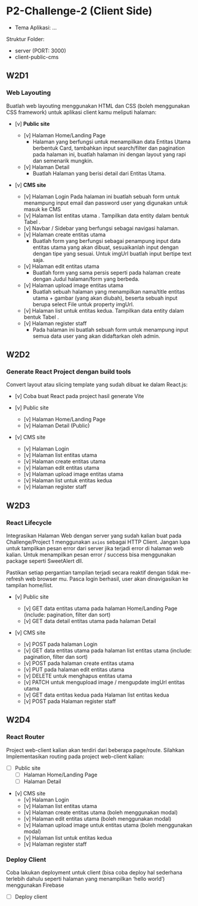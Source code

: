 # P2-Challenge-2 (Client Side)

- Tema Aplikasi: ...

Struktur Folder:

- server (PORT: 3000)
- client-public-cms

## W2D1

### Web Layouting

Buatlah web layouting menggunakan HTML dan CSS (boleh menggunakan CSS framework) untuk aplikasi client kamu meliputi halaman:

- [v] **Public site**

  - [v] Halaman Home/Landing Page
    - Halaman yang berfungsi untuk menampilkan data Entitas Utama berbentuk Card, tambahkan input search/filter dan pagination pada halaman ini, buatlah halaman ini dengan layout yang rapi dan semenarik mungkin.
  - [v] Halaman Detail
    - Buatlah Halaman yang berisi detail dari Entitas Utama.

- [v] **CMS site**
  - [v] Halaman Login
    Pada halaman ini buatlah sebuah form untuk menampung input email dan password user yang digunakan untuk masuk ke CMS
  - [v] Halaman list entitas utama . Tampilkan data entity dalam bentuk Tabel .
  - [v] Navbar / Sidebar yang berfungsi sebagai navigasi halaman.
  - [v] Halaman create entitas utama
    - Buatlah form yang berfungsi sebagai penampung input data entitas utama yang akan dibuat, sesuaikanlah input dengan dengan tipe yang sesuai. Untuk imgUrl buatlah input bertipe text saja.
  - [v] Halaman edit entitas utama
    - Buatlah form yang sama persis seperti pada halaman create dengan Judul halaman/form yang berbeda.
  - [v] Halaman upload image entitas utama
    - Buatlah sebuah halaman yang menampilkan nama/title entitas utama + gambar (yang akan diubah), beserta sebuah input berupa select File untuk property imgUrl.
  - [v] Halaman list untuk entitas kedua. Tampilkan data entity dalam bentuk Tabel .
  - [v] Halaman register staff
    - Pada halaman ini buatlah sebuah form untuk menampung input semua data user yang akan didaftarkan oleh admin.

## W2D2

### Generate React Project dengan build tools

Convert layout atau slicing template yang sudah dibuat ke dalam React.js:

- [v] Coba buat React pada project hasil generate Vite
- [v] Public site

  - [v] Halaman Home/Landing Page
  - [v] Halaman Detail (Public)

- [v] CMS site
  - [v] Halaman Login
  - [v] Halaman list entitas utama
  - [v] Halaman create entitas utama
  - [v] Halaman edit entitas utama
  - [v] Halaman upload image entitas utama
  - [v] Halaman list untuk entitas kedua
  - [v] Halaman register staff

## W2D3

### React Lifecycle

Integrasikan Halaman Web dengan server yang sudah kalian buat pada Challenge/Project 1 menggunakan `axios` sebagai HTTP Client. Jangan lupa untuk tampilkan pesan error dari server jika terjadi error di halaman web kalian. Untuk menampilkan pesan error / success bisa menggunakan package seperti SweetAlert dll.

Pastikan setiap pergantian tampilan terjadi secara reaktif dengan tidak me-refresh web browser mu. Pasca login berhasil, user akan dinavigasikan ke tampilan home/list.

- [v] Public site

  - [v] GET data entitas utama pada halaman Home/Landing Page (include: pagination, filter dan sort)
  - [v] GET data detail entitas utama pada halaman Detail

- [v] CMS site
  - [v] POST pada halaman Login
  - [v] GET data entitas utama pada halaman list entitas utama (include: pagination, filter dan sort)
  - [v] POST pada halaman create entitas utama
  - [v] PUT pada halaman edit entitas utama
  - [v] DELETE untuk menghapus entitas utama
  - [v] PATCH untuk mengupload image / mengupdate imgUrl entitas utama
  - [v] GET data entitas kedua pada Halaman list entitas kedua
  - [v] POST pada Halaman register staff

## W2D4

### React Router

Project web-client kalian akan terdiri dari beberapa page/route. Silahkan Implementasikan routing pada project web-client kalian:

- [ ] Public site
  - [ ] Halaman Home/Landing Page
  - [ ] Halaman Detail
- [v] CMS site
  - [v] Halaman Login
  - [v] Halaman list entitas utama
  - [v] Halaman create entitas utama (boleh menggunakan modal)
  - [v] Halaman edit entitas utama (boleh menggunakan modal)
  - [v] Halaman upload image untuk entitas utama (boleh menggunakan modal)
  - [v] Halaman list untuk entitas kedua
  - [v] Halaman register staff

### Deploy Client

Coba lakukan deployment untuk client (bisa coba deploy hal sederhana terlebih dahulu seperti halaman yang menampilkan ‘hello world’) menggunakan Firebase

- [ ] Deploy client

